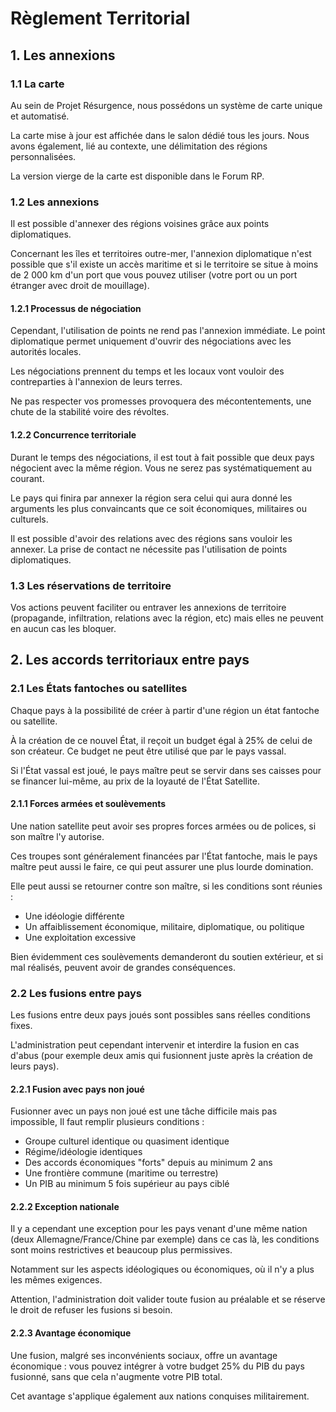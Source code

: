 # Règlement Territorial

## 1. Les annexions

### 1.1 La carte
Au sein de Projet Résurgence, nous possédons un système de carte unique et automatisé.

La carte mise à jour est affichée dans le salon dédié tous les jours. Nous avons également, lié au contexte, une délimitation des régions personnalisées.

La version vierge de la carte est disponible dans le Forum RP.

### 1.2 Les annexions
Il est possible d'annexer des régions voisines grâce aux points diplomatiques.

Concernant les îles et territoires outre-mer, l'annexion diplomatique n'est possible que s'il existe un accès maritime et si le territoire se situe à moins de 2 000 km d'un port que vous pouvez utiliser (votre port ou un port étranger avec droit de mouillage).

#### 1.2.1 Processus de négociation
Cependant, l'utilisation de points ne rend pas l'annexion immédiate. Le point diplomatique permet uniquement d'ouvrir des négociations avec les autorités locales.

Les négociations prennent du temps et les locaux vont vouloir des contreparties à l'annexion de leurs terres.

Ne pas respecter vos promesses provoquera des mécontentements, une chute de la stabilité voire des révoltes.

#### 1.2.2 Concurrence territoriale
Durant le temps des négociations, il est tout à fait possible que deux pays négocient avec la même région. Vous ne serez pas systématiquement au courant.

Le pays qui finira par annexer la région sera celui qui aura donné les arguments les plus convaincants que ce soit économiques, militaires ou culturels.

Il est possible d'avoir des relations avec des régions sans vouloir les annexer. La prise de contact ne nécessite pas l'utilisation de points diplomatiques.

### 1.3 Les réservations de territoire
Vos actions peuvent faciliter ou entraver les annexions de territoire (propagande, infiltration, relations avec la région, etc) mais elles ne peuvent en aucun cas les bloquer.

## 2. Les accords territoriaux entre pays

### 2.1 Les États fantoches ou satellites
Chaque pays à la possibilité de créer à partir d'une région un état fantoche ou satellite.

À la création de ce nouvel État, il reçoit un budget égal à 25% de celui de son créateur. Ce budget ne peut être utilisé que par le pays vassal.

Si l'État vassal est joué, le pays maître peut se servir dans ses caisses pour se financer lui-même, au prix de la loyauté de l'État Satellite.

#### 2.1.1 Forces armées et soulèvements
Une nation satellite peut avoir ses propres forces armées ou de polices, si son maître l'y autorise.

Ces troupes sont généralement financées par l'État fantoche, mais le pays maître peut aussi le faire, ce qui peut assurer une plus lourde domination.

Elle peut aussi se retourner contre son maître, si les conditions sont réunies :

- Une idéologie différente
- Un affaiblissement économique, militaire, diplomatique, ou politique
- Une exploitation excessive

Bien évidemment ces soulèvements demanderont du soutien extérieur, et si mal réalisés, peuvent avoir de grandes conséquences.

### 2.2 Les fusions entre pays
Les fusions entre deux pays joués sont possibles sans réelles conditions fixes.

L'administration peut cependant intervenir et interdire la fusion en cas d'abus (pour exemple deux amis qui fusionnent juste après la création de leurs pays).

#### 2.2.1 Fusion avec pays non joué
Fusionner avec un pays non joué est une tâche difficile mais pas impossible, Il faut remplir plusieurs conditions :

- Groupe culturel identique ou quasiment identique
- Régime/idéologie identiques
- Des accords économiques "forts" depuis au minimum 2 ans
- Une frontière commune (maritime ou terrestre)
- Un PIB au minimum 5 fois supérieur au pays ciblé

#### 2.2.2 Exception nationale
Il y a cependant une exception pour les pays venant d'une même nation (deux Allemagne/France/Chine par exemple) dans ce cas là, les conditions sont moins restrictives et beaucoup plus permissives.

Notamment sur les aspects idéologiques ou économiques, où il n'y a plus les mêmes exigences.

Attention, l'administration doit valider toute fusion au préalable et se réserve le droit de refuser les fusions si besoin.

#### 2.2.3 Avantage économique
Une fusion, malgré ses inconvénients sociaux, offre un avantage économique : vous pouvez intégrer à votre budget 25% du PIB du pays fusionné, sans que cela n'augmente votre PIB total.

Cet avantage s'applique également aux nations conquises militairement.